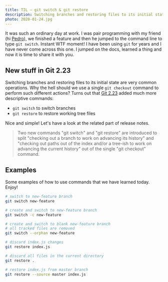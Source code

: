 ```yaml
---
title: TIL — git switch & git restore
description: Switching branches and restoring files to its initial state are very common operations. Why the hell should we use a single `git checkout` command to perform such different actions?
photo: 2020-01-24.jpg
---
```


It was such an ordinary day at work. I was pair programming with my friend (hi [Pedro](https://www.instagram.com/fidalgodev/)), we finished a feature and then he jumped to the command line to type `git switch`. Instant WTF moment! I have been using `git` for years and I have never come across this one. I jumped on the docs, learned a thing and now it is time to share it with you.

## New stuff in Git 2.23

Switching branches and restoring files to its initial state are very common operations. Why the hell should we use a single `git checkout` command to perform such different actions? Turns out that [Git 2.23](https://github.com/git/git/blob/master/Documentation/RelNotes/2.23.0.txt) added much more descriptive commands:

- `git switch` to switch branches
- `git restore` to restore working tree files

Nice and simple! Let's have a look at the related part of release notes.

> Two new commands "git switch" and "git restore" are introduced to split "checking out a branch to work on advancing its history" and "checking out paths out of the index and/or a tree-ish to work on advancing the current history" out of the single "git checkout" command.

## Examples

Some examples of how to use commands that we have learned today. Enjoy!

```bash
# switch to new-feature branch
git switch new-feature

# create and switch to new-feature branch
git switch -c new-feature

# create and switch to blank new-feature branch
# all tracked files are removed
git switch --orphan new-feature
```

```bash
# discard index.js changes
git restore index.js

# discard all files in the current directory
git restore .

# restore index.js from master branch
git restore --source master index.js
```

